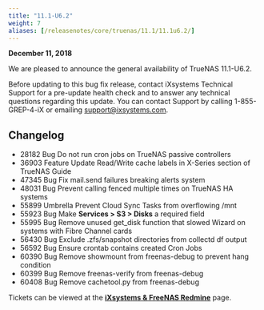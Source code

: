 ```yaml
---
title: "11.1-U6.2"
weight: 7
aliases: [/releasenotes/core/truenas/11.1/11.1u6.2/]
---
```


**December 11, 2018**

We are pleased to announce the general availability of TrueNAS 11.1-U6.2.

Before updating to this bug fix release, contact iXsystems Technical Support for a pre-update health check and to answer any technical questions regarding this update. You can contact Support by calling 1-855-GREP-4-iX or emailing support@ixsystems.com.

## Changelog

+ 28182	Bug	 Do not run cron jobs on TrueNAS passive controllers
+ 36903	Feature	 Update Read/Write cache labels in X-Series section of TrueNAS Guide
+ 47345	Bug	 Fix mail.send failures breaking alerts system
+ 48031	Bug	 Prevent calling fenced multiple times on TrueNAS HA systems
+ 55899	Umbrella	 Prevent Cloud Sync Tasks from overflowing /mnt
+ 55923	Bug	 Make **Services > S3 > Disks** a required field
+ 55995	Bug	 Remove unused get_disk function that slowed Wizard on systems with Fibre Channel cards
+ 56430	Bug	 Exclude .zfs/snapshot directories from collectd df output
+ 56592	Bug	 Ensure crontab contains created Cron Jobs
+ 60390	Bug	 Remove showmount from freenas-debug to prevent hang condition
+ 60399	Bug	 Remove freenas-verify from freenas-debug
+ 60408	Bug	 Remove cachetool.py from freenas-debug

Tickets can be viewed at the [**iXsystems & FreeNAS Redmine**](https://redmine.ixsystems.com/issues/) page.
